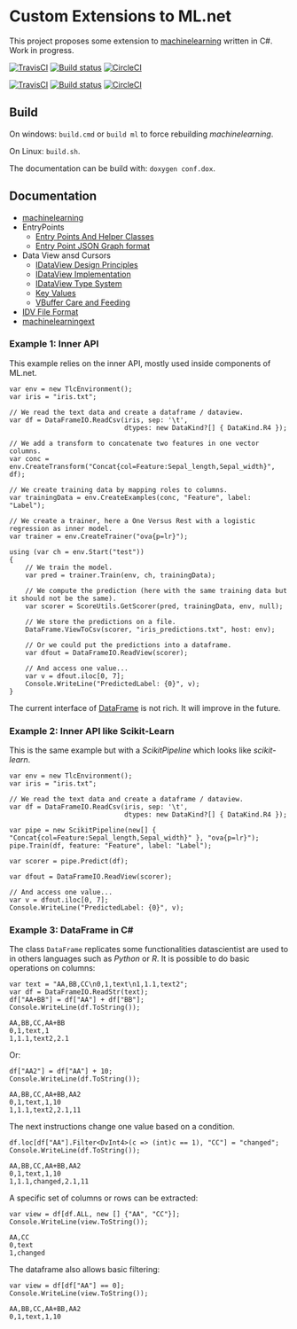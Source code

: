 # Custom Extensions to ML.net

This project proposes some extension to
[machinelearning](https://github.com/dotnet/machinelearning)
written in C#.
Work in progress.

[![TravisCI](https://travis-ci.org/xadupre/machinelearningext.svg?branch=master)](https://travis-ci.org/xadupre/machinelearningext)
[![Build status](https://ci.appveyor.com/api/projects/status/cb0xos4p3xe1bqmg?svg=true)](https://ci.appveyor.com/project/xadupre/machinelearningext)
[![CircleCI](https://circleci.com/gh/xadupre/machinelearningext.svg?style=svg)](https://circleci.com/gh/xadupre/machinelearningext)

[![TravisCI](https://travis-ci.org/sdpython/machinelearningext.svg?branch=master)](https://travis-ci.org/sdpython/machinelearningext)
[![Build status](https://ci.appveyor.com/api/projects/status/uwanivg3b5qibncs?svg=true)](https://ci.appveyor.com/project/sdpython/machinelearningext)
[![CircleCI](https://circleci.com/gh/sdpython/machinelearningext.svg?style=svg)](https://circleci.com/gh/sdpython/machinelearningext)

## Build

On windows: ``build.cmd`` or ``build ml`` to force rebuilding *machinelearning*.

On Linux: ``build.sh``.

The documentation can be build with: ``doxygen conf.dox``.

## Documentation

* [machinelearning](https://github.com/dotnet/machinelearning/tree/master/docs)
* EntryPoints
  * [Entry Points And Helper Classes](https://github.com/dotnet/machinelearning/blob/master/docs/code/EntryPoints.md)
  * [Entry Point JSON Graph format](https://github.com/dotnet/machinelearning/blob/master/docs/code/GraphRunner.md)
* Data View ansd Cursors
  * [IDataView Design Principles](https://github.com/dotnet/machinelearning/blob/master/docs/code/IDataViewDesignPrinciples.md)
  * [IDataView Implementation](https://github.com/dotnet/machinelearning/blob/master/docs/code/IDataViewImplementation.md)
  * [IDataView Type System](https://github.com/dotnet/machinelearning/blob/master/docs/code/IDataViewTypeSystem.md)
  * [Key Values](https://github.com/dotnet/machinelearning/blob/master/docs/code/KeyValues.md)
  * [VBuffer Care and Feeding](https://github.com/dotnet/machinelearning/blob/master/docs/code/VBufferCareFeeding.md)
* [IDV File Format](https://github.com/dotnet/machinelearning/blob/master/docs/code/IdvFileFormat.md)
* [machinelearningext](docs/README.rst)

### Example 1: Inner API

This example relies on the inner API, mostly used
inside components of ML.net.

```CSharp
var env = new TlcEnvironment();
var iris = "iris.txt";

// We read the text data and create a dataframe / dataview.
var df = DataFrameIO.ReadCsv(iris, sep: '\t',
                             dtypes: new DataKind?[] { DataKind.R4 });

// We add a transform to concatenate two features in one vector columns.
var conc = env.CreateTransform("Concat{col=Feature:Sepal_length,Sepal_width}", df);

// We create training data by mapping roles to columns.
var trainingData = env.CreateExamples(conc, "Feature", label: "Label");

// We create a trainer, here a One Versus Rest with a logistic regression as inner model.
var trainer = env.CreateTrainer("ova{p=lr}");

using (var ch = env.Start("test"))
{
    // We train the model.
    var pred = trainer.Train(env, ch, trainingData);

    // We compute the prediction (here with the same training data but it should not be the same).
    var scorer = ScoreUtils.GetScorer(pred, trainingData, env, null);

    // We store the predictions on a file.
    DataFrame.ViewToCsv(scorer, "iris_predictions.txt", host: env);

    // Or we could put the predictions into a dataframe.
    var dfout = DataFrameIO.ReadView(scorer);

    // And access one value...
    var v = dfout.iloc[0, 7];
    Console.WriteLine("PredictedLabel: {0}", v);
}
```

The current interface of
[DataFrame](https://github.com/xadupre/machinelearningext/blob/master/machinelearningext/DataManipulation/DataFrame.cs)
is not rich. It will improve in the future.

### Example 2: Inner API like Scikit-Learn

This is the same example but with a *ScikitPipeline* which
looks like *scikit-learn*.

```CSharp
var env = new TlcEnvironment();
var iris = "iris.txt";

// We read the text data and create a dataframe / dataview.
var df = DataFrameIO.ReadCsv(iris, sep: '\t',
                             dtypes: new DataKind?[] { DataKind.R4 });

var pipe = new ScikitPipeline(new[] { "Concat{col=Feature:Sepal_length,Sepal_width}" }, "ova{p=lr}");
pipe.Train(df, feature: "Feature", label: "Label");

var scorer = pipe.Predict(df);

var dfout = DataFrameIO.ReadView(scorer);

// And access one value...
var v = dfout.iloc[0, 7];
Console.WriteLine("PredictedLabel: {0}", v);
```

### Example 3: DataFrame in C#

The class ``DataFrame`` replicates some functionalities
datascientist are used to in others languages such as
*Python* or *R*. It is possible to do basic operations
on columns:

```CSharp
var text = "AA,BB,CC\n0,1,text\n1,1.1,text2";
var df = DataFrameIO.ReadStr(text);
df["AA+BB"] = df["AA"] + df["BB"];
Console.WriteLine(df.ToString());
```

```
AA,BB,CC,AA+BB
0,1,text,1
1,1.1,text2,2.1
```

Or:

```CSharp
df["AA2"] = df["AA"] + 10;
Console.WriteLine(df.ToString());
```

```
AA,BB,CC,AA+BB,AA2
0,1,text,1,10
1,1.1,text2,2.1,11
```

The next instructions change one value
based on a condition.

```CSharp
df.loc[df["AA"].Filter<DvInt4>(c => (int)c == 1), "CC"] = "changed";
Console.WriteLine(df.ToString());
```

```
AA,BB,CC,AA+BB,AA2
0,1,text,1,10
1,1.1,changed,2.1,11
```

A specific set of columns or rows can be extracted:

```CSharp
var view = df[df.ALL, new [] {"AA", "CC"}];
Console.WriteLine(view.ToString());
```

```
AA,CC
0,text
1,changed
```

The dataframe also allows basic filtering:

```CSharp
var view = df[df["AA"] == 0];
Console.WriteLine(view.ToString());
```

```
AA,BB,CC,AA+BB,AA2
0,1,text,1,10
```

